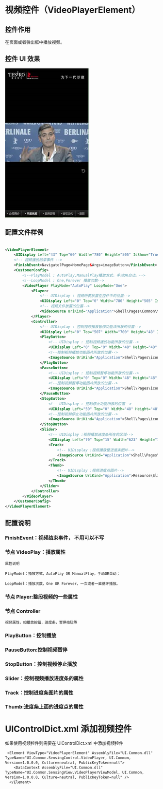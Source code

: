 # 视频控件（VideoPlayerElement）

## 控件作用

在页面或者弹出框中播放视频。

## 控件 UI 效果

![Placeholder](../images/VideoPlayerElement.png)

## 配置文件样例

```xml

<VideoPlayerElement>
    <UIDisplay Left="43" Top="60" Width="780" Height="505" IsShow="True"  ZIndex="2" UsePercent="False"/>
    <!-- 视频播放结束事件 -->
    <FinishEvent>Navigate?Page=HomePage&Args=imageButton</FinishEvent>
    <CustomerConfig>
        <!--PlayModel : AutoPlay,ManualPlay播放方式，手动OR自动。-->
        <!--LoopModel : One,Forever 播放次数-->
        <VideoPlayer PlayMode="AutoPlay" LoopMode="One">
            <Player>
                <!-- UIDisplay : 视频所要放置在控件中的位置-->
                <UIDisplay Left="0" Top="0" Width="780" Height="505" IsShow="True"  ZIndex="1" UsePercent="False"/>
                <!-- 视频文件放置的位置-->
                <VideoSource UriKind="Application">Shell\Pages\Common\test.wmv</VideoSource>
            </Player>
            <Controller>
                <!-- UIDisplay : 控制视频播放暂停功能块所放的位置-->
                <UIDisplay Left="0" Top="507" Width="700" Height="48" IsShow="True"  ZIndex="1" UsePercent="False"/>
                <PlayButton>
                    <!-- UIDisplay : 控制视频播放功能所放的位置-->
                    <UIDisplay Left="0" Top="0" Width="48" Height="48" IsShow="True"  ZIndex="1" UsePercent="False"/>
                    <!--控制视频播放功能图片所放的位置-->
                    <ImageSource UriKind="Application">Shell\Pages\icon-Play.png</ImageSource>
                </PlayButton>
                <PauseButton>
                    <!-- UIDisplay : 控制视频暂停功能所放的位置-->
                    <UIDisplay Left="0" Top="0" Width="48" Height="48" IsShow="True"  ZIndex="1" UsePercent="False"/>
                    <!--控制视频暂停功能图片所放的位置-->
                    <ImageSource UriKind="Application">Shell\Pages\icon-Pause.png</ImageSource>
                </PauseButton>
                <StopButton>
                    <!-- UIDisplay : 控制停止功能所放的位置-->
                    <UIDisplay Left="50" Top="0" Width="48" Height="48" IsShow="False"  ZIndex="1" UsePercent="False"/>
                    <!--控制视频停止功能图片所放的位置-->
                    <ImageSource UriKind="Application">Shell\Pages\icon-Stop.png</ImageSource>
                </StopButton>
                <Slider>
                    <!-- UIDisplay :视频播放进度条所在的区域-->
                    <UIDisplay Left="70" Top="15" Width="623" Height="16" IsShow="True"  ZIndex="1" UsePercent="False"/>
                    <Track>
                        <!-- UIDisplay :视频播放整进度条图片-->
                        <ImageSource UriKind="Application">Shell\Pages\SliderMid.png</ImageSource>
                    </Track>
                    <Thumb>
                        <!-- UIDisplay :视频进度点图片-->
                        <ImageSource UriKind="Application">Resource\SliderMid.png</ImageSource>
                    </Thumb>
                </Slider>
            </Controller>
        </VideoPlayer>
    </CustomerConfig>
</VideoPlayerElement>

```

## 配置说明

### FinishEvent：视频结束事件， 不用可以不写

### 节点 VideoPlay：播放属性

    属性说明

    PlayModel：播放方式，AutoPlay OR ManualPlay，手动OR自动；

    LoopModel：播放次数，One OR Forever，一次或者一直循环播放。

### 节点 Player:整段视频的一些属性

### 节点 Controller

    视频属性，如播放按钮，进度条，暂停按钮等

### PlayButton：控制播放

### PauseButton:控制视频暂停

### StopButton：控制视频停止播放

### Slider：控制视频播放进度条的属性

### Track：控制进度条图片的属性

### Thumb:进度条上面的进度点的属性

# UIControlDict.xml 添加视频控件

如果使用视频控件则需要在 UIControlDict.xml 中添加视频控件

```
 <Element ViewType="VideoPlayerElement" AssemblyFile="UI.Common.dll" TypeName="UI.Common.SensingControl.VideoPlayer, UI.Common, Version=1.0.0.0, Culture=neutral, PublicKeyToken=null">
    <DataContext AssemblyFile="UI.Common.dll" TypeName="UI.Common.SensingView.VideoPlayerViewModel, UI.Common, Version=1.0.0.0, Culture=neutral, PublicKeyToken=null" />
  </Element>

```
